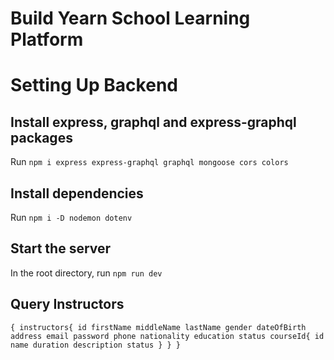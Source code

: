 # Build Yearn School Learning Platform

# Setting Up Backend

## Install express, graphql and express-graphql packages

Run `npm i express express-graphql graphql mongoose cors colors`

## Install dependencies

Run `npm i -D nodemon dotenv`

## Start the server

In the root directory, run `npm run dev`

## Query Instructors

`{ instructors{ id firstName middleName lastName gender dateOfBirth address email password phone nationality education status courseId{ id name duration description status } } }`
